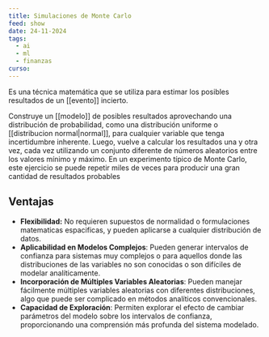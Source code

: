 ```yaml
---
title: Simulaciones de Monte Carlo
feed: show
date: 24-11-2024
tags:
  - ai
  - ml
  - finanzas
curso:
---
```

Es una técnica matemática que se utiliza para estimar los posibles resultados de un [[evento]] incierto.

Construye un [[modelo]] de posibles resultados aprovechando una distribución de probabilidad, como una distribución uniforme o [[distribucion normal|normal]], para cualquier variable que tenga incertidumbre inherente. Luego, vuelve a calcular los resultados una y otra vez, cada vez utilizando un conjunto diferente de números aleatorios entre los valores mínimo y máximo. En un experimento típico de Monte Carlo, este ejercicio se puede repetir miles de veces para producir una gran cantidad de resultados probables

## Ventajas
- **Flexibilidad:** No requieren supuestos de normalidad o formulaciones matematicas espacificas, y pueden aplicarse a cualquier distribución de datos.
- **Aplicabilidad en Modelos Complejos**: Pueden generar intervalos de confianza para sistemas muy complejos o para aquellos donde las distribuciones de las variables no son conocidas o son difíciles de modelar analíticamente.
- **Incorporación de Múltiples Variables Aleatorias**: Pueden manejar fácilmente múltiples variables aleatorias con diferentes distribuciones, algo que puede ser complicado en métodos analíticos convencionales.
- **Capacidad de Exploración**: Permiten explorar el efecto de cambiar parámetros del modelo sobre los intervalos de confianza, proporcionando una comprensión más profunda del sistema modelado.



